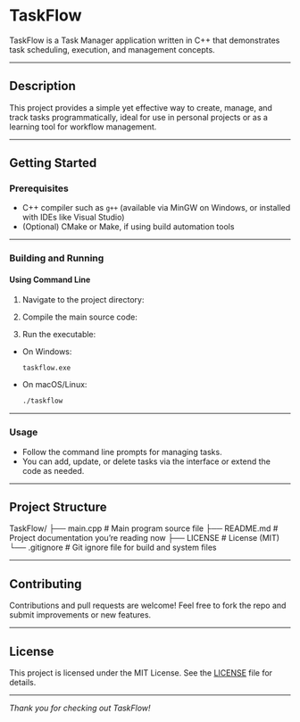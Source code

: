 
# TaskFlow

TaskFlow is a Task Manager application written in C++ that demonstrates task scheduling, execution, and management concepts.

---

## Description

This project provides a simple yet effective way to create, manage, and track tasks programmatically, ideal for use in personal projects or as a learning tool for workflow management.

---

## Getting Started

### Prerequisites

- C++ compiler such as `g++` (available via MinGW on Windows, or installed with IDEs like Visual Studio)
- (Optional) CMake or Make, if using build automation tools

---

### Building and Running

#### Using Command Line

1. Navigate to the project directory:

2. Compile the main source code:

3. Run the executable:

- On Windows:

  ```bash
  taskflow.exe
  ```

- On macOS/Linux:

  ```bash
  ./taskflow
  ```

---

### Usage

- Follow the command line prompts for managing tasks.
- You can add, update, or delete tasks via the interface or extend the code as needed.

---

## Project Structure

TaskFlow/
├── main.cpp # Main program source file
├── README.md # Project documentation you’re reading now
├── LICENSE # License (MIT)
└── .gitignore # Git ignore file for build and system files

---

## Contributing

Contributions and pull requests are welcome! Feel free to fork the repo and submit improvements or new features.

---

## License

This project is licensed under the MIT License. See the [LICENSE](LICENSE) file for details.

---

*Thank you for checking out TaskFlow!*
